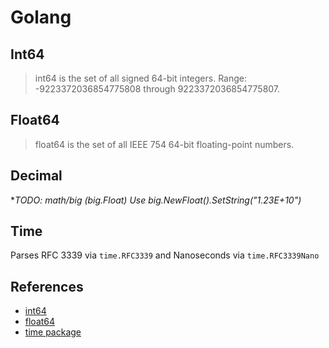 # Golang

## Int64

> int64 is the set of all signed 64-bit integers. Range: -9223372036854775808 through 9223372036854775807.

## Float64

> float64 is the set of all IEEE 754 64-bit floating-point numbers.

## Decimal

**TODO: math/big (*big.Float) Use big.NewFloat().SetString("1.23E+10")**

## Time

Parses RFC 3339 via `time.RFC3339` and Nanoseconds via `time.RFC3339Nano`

## References

* [int64](https://pkg.go.dev/builtin#int64)
* [float64](https://pkg.go.dev/builtin#float64)
* [time package](https://pkg.go.dev/time)
